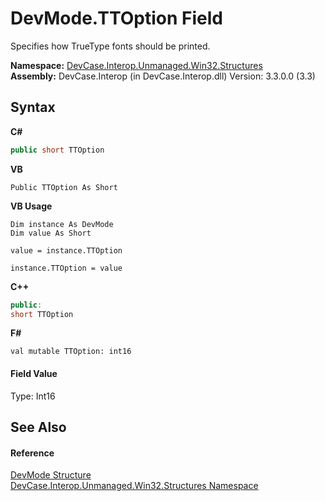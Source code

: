# DevMode.TTOption Field
 

Specifies how TrueType fonts should be printed.

**Namespace:**&nbsp;<a href="N_DevCase_Interop_Unmanaged_Win32_Structures">DevCase.Interop.Unmanaged.Win32.Structures</a><br />**Assembly:**&nbsp;DevCase.Interop (in DevCase.Interop.dll) Version: 3.3.0.0 (3.3)

## Syntax

**C#**<br />
``` C#
public short TTOption
```

**VB**<br />
``` VB
Public TTOption As Short
```

**VB Usage**<br />
``` VB Usage
Dim instance As DevMode
Dim value As Short

value = instance.TTOption

instance.TTOption = value
```

**C++**<br />
``` C++
public:
short TTOption
```

**F#**<br />
``` F#
val mutable TTOption: int16
```


#### Field Value
Type: Int16

## See Also


#### Reference
<a href="T_DevCase_Interop_Unmanaged_Win32_Structures_DevMode">DevMode Structure</a><br /><a href="N_DevCase_Interop_Unmanaged_Win32_Structures">DevCase.Interop.Unmanaged.Win32.Structures Namespace</a><br />